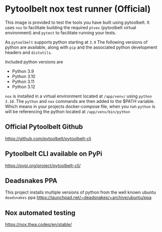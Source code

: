 # Pytoolbelt nox test runner (Official)

This image is provided to test the tools you have built using pytoolbelt. It uses `nox` to facilitate building the required `ptvev` (pytoolbelt virtual environment) and `pytest` to facilitate running your tests. 

As `pytoolbelt` supports python starting at `3.9` The following versions of python are available, along with `pip` and the associated python development headers and `distutils`. 

Included python versions are
- Python 3.9
- Python 3.10
- Python 3.11
- Python 3.12

`nox` is installed in a virtual environment located at `/app/venv/` using `python 3.10`. The `python` and `nox` commands are then added to the $PATH variable. Which means in your projects docker-compose file, when you run `python` is will be referencing the python located at `/app/venv/bin/python`

## Official Pytoolbelt Github
https://github.com/pytoolbelt/pytoolbelt-cli

## Pytoolbelt CLI available on PyPi
https://pypi.org/project/pytoolbelt-cli/

## Deadsnakes PPA
This project installs multiple versions of python from the well known ubuntu `deadsnakes` ppa 
https://launchpad.net/~deadsnakes/+archive/ubuntu/ppa

## Nox automated testing
https://nox.thea.codes/en/stable/
